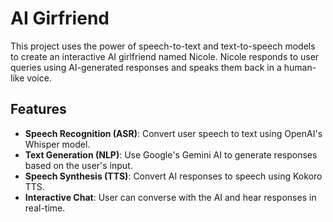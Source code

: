 # AI Girfriend

This project uses the power of speech-to-text and text-to-speech models to create an interactive AI girlfriend named Nicole. Nicole responds to user queries using AI-generated responses and speaks them back in a human-like voice.

## Features

- **Speech Recognition (ASR)**: Convert user speech to text using OpenAI's Whisper model.
- **Text Generation (NLP)**: Use Google's Gemini AI to generate responses based on the user's input.
- **Speech Synthesis (TTS)**: Convert AI responses to speech using Kokoro TTS.
- **Interactive Chat**: User can converse with the AI and hear responses in real-time.
